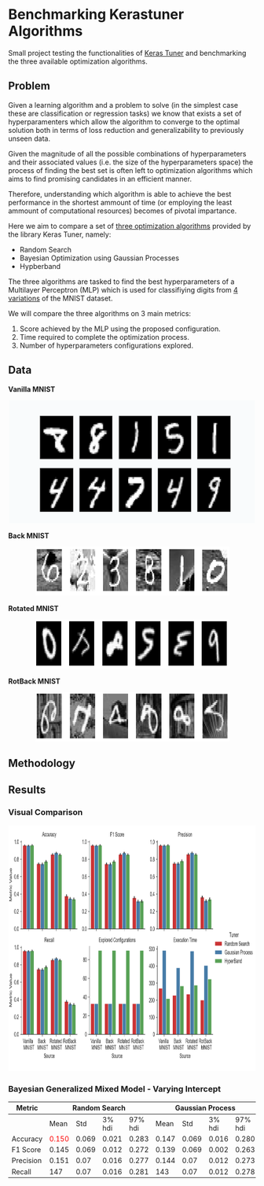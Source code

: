 # Benchmarking Kerastuner Algorithms
Small project testing the functionalities of [Keras Tuner](https://keras-team.github.io/keras-tuner/) and benchmarking the three available optimization algorithms.

## Problem

Given a learning algorithm and a problem to solve (in the simplest case these are classification or regression tasks) we know that exists a set of hyperparamenters which allow the algorithm to converge to the optimal solution both in terms of loss reduction and generalizability to previously unseen data.

Given the magnitude of all the possible combinations of hyperparameters and their associated values (i.e. the size of the hyperparameters space) the process of finding the best set is often left to optimization algorithms which aims to find promising candidates in an efficient manner. 

Therefore, understanding which algorithm is able to achieve the best performance in the shortest ammount of time (or employing the least ammount of computational resources) becomes of pivotal impartance.

Here we aim to compare a set of [three optimization algorithms](https://keras-team.github.io/keras-tuner/documentation/tuners/) provided by the library Keras Tuner, namely:

* Random Search
* Bayesian Optimization using Gaussian Processes
* Hypberband

The three algorithms are tasked to find the best hyperparameters of a Multilayer Perceptron (MLP) which is used for classifiying digits from [4 variations](https://sites.google.com/a/lisa.iro.umontreal.ca/public_static_twiki/variations-on-the-mnist-digits) of the MNIST dataset.

We will compare the three algorithms on 3 main metrics:

1. Score achieved by the MLP using the proposed configuration.
2. Time required to complete the optimization process.
3. Number of hyperparameters configurations explored.

## Data 

**Vanilla MNIST**
<p align="center">   
  <img width="500" height="250" src="https://github.com/vb690/kerastuner_benchmark/blob/master/data/figures/mn_v.png">
</p>  
  
**Back MNIST**
<p align="center">   
  <img width="395" height="100" src="https://github.com/vb690/kerastuner_benchmark/blob/master/data/figures/mn_b.png">
</p>  
  
**Rotated MNIST**
<p align="center">   
  <img width="395" height="100" src="https://github.com/vb690/kerastuner_benchmark/blob/master/data/figures/mn_r.png">
</p>   
  
**RotBack MNIST**
<p align="center">   
  <img width="395" height="100" src="https://github.com/vb690/kerastuner_benchmark/blob/master/data/figures/mn_rb.png">
</p> 

## Methodology

## Results 

### Visual Comparison  
  
<p align="center">   
  <img width="900" height="500" src="https://github.com/vb690/kerastuner_benchmark/blob/master/results/figures/tuners_perfromance.png">
</p> 
  
### Bayesian Generalized Mixed Model - Varying Intercept 
  
<table class="tg">
<thead>
  <tr>
    <th class="tg-7btt">Metric</th>
    <th class="tg-7btt" colspan="4">Random Search</th>
    <th class="tg-7btt" colspan="4">Gaussian Process</th>
    <th class="tg-7btt" colspan="4">HyperBand</th>
  </tr>
</thead>
<tbody>
  <tr>
    <td class="tg-0pky"></td>
    <td class="tg-fymr">Mean</td>
    <td class="tg-fymr">Std</td>
    <td class="tg-fymr">3% hdi</td>
    <td class="tg-fymr">97% hdi</td>
    <td class="tg-fymr">Mean</td>
    <td class="tg-fymr">Std</td>
    <td class="tg-fymr">3% hdi</td>
    <td class="tg-fymr">97% hdi</td>
    <td class="tg-fymr">Mean</td>
    <td class="tg-fymr">Std</td>
    <td class="tg-fymr">3% hdi</td>
    <td class="tg-fymr">97% hdi</td>
  </tr>
  <tr>
    <td class="tg-7btt">Accuracy</td>
    <td class="tg-c3ow"><span style="color:#FE0000">0.150</span></td>
    <td class="tg-c3ow">0.069</td>
    <td class="tg-c3ow">0.021</td>
    <td class="tg-c3ow">0.283</td>
    <td class="tg-c3ow">0.147</td>
    <td class="tg-c3ow">0.069</td>
    <td class="tg-c3ow">0.016</td>
    <td class="tg-c3ow">0.280</td>
    <td class="tg-c3ow">0.149</td>
    <td class="tg-c3ow">0.069</td>
    <td class="tg-c3ow">0.020</td>
    <td class="tg-c3ow">0.283</td>
  </tr>
  <tr>
    <td class="tg-7btt">F1 Score</td>
    <td class="tg-0pky">0.145</td>
    <td class="tg-0pky">0.069</td>
    <td class="tg-0pky">0.012</td>
    <td class="tg-0pky">0.272</td>
    <td class="tg-0pky">0.139</td>
    <td class="tg-0pky">0.069</td>
    <td class="tg-0pky">0.002</td>
    <td class="tg-0pky">0.263</td>
    <td class="tg-0pky">0.143</td>
    <td class="tg-0pky">0.069</td>
    <td class="tg-0pky">0.011</td>
    <td class="tg-0pky">0.271</td>
  </tr>
  <tr>
    <td class="tg-7btt">Precision</td>
    <td class="tg-0pky">0.151</td>
    <td class="tg-0pky">0.07</td>
    <td class="tg-0pky">0.016</td>
    <td class="tg-0pky">0.277</td>
    <td class="tg-0pky">0.144</td>
    <td class="tg-0pky">0.07</td>
    <td class="tg-0pky">0.012</td>
    <td class="tg-0pky">0.273</td>
    <td class="tg-0pky">0.152</td>
    <td class="tg-0pky">0.07</td>
    <td class="tg-0pky">0.016</td>
    <td class="tg-0pky">0.277</td>
  </tr>
  <tr>
    <td class="tg-7btt">Recall</td>
    <td class="tg-0pky">147</td>
    <td class="tg-0pky">0.07</td>
    <td class="tg-0pky">0.016</td>
    <td class="tg-0pky">0.281</td>
    <td class="tg-0pky">143</td>
    <td class="tg-0pky">0.07</td>
    <td class="tg-0pky">0.012</td>
    <td class="tg-0pky">0.278</td>
    <td class="tg-0pky">145</td>
    <td class="tg-0pky">0.07</td>
    <td class="tg-0pky">0.012</td>
    <td class="tg-0pky">0.277</td>
  </tr>
</tbody>
</table>
